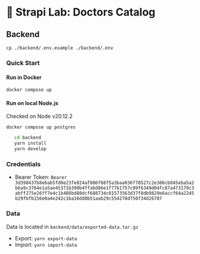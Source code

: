 # 🚀 Strapi Lab: Doctors Catalog

## Backend

`cp ./backend/.env.example ./backend/.env`

### Quick Start

#### Run in Docker
`docker compose up`

#### Run on local Node.js
Checked on Node v20.12.2

`docker compose up postgres`
```bash
   cd backend
   yarn install
   yarn develop     
```

### Credentials
- Bearer Token: `Bearer 3d398437b8e6ab5fd0e23fe824af806f68f5a3baa036f78527c2e306cb845eba5a2bba9c3764e1a5ae45371b390b4ffabd86e1f77b1757c99f6349d04fc87a473179c3abff275e26ff7e4c1b408bd88dcf688734c81573563d37f8db9829e6accf64a2245b29fbfb156e0a4e242c1ba16dd8b51aab29c554278d750f34d26787`

### Data

Data is located in `backend/data/exported-data.tar.gz`
- Export: `yarn export-data`
- Import: `yarn import-data`

